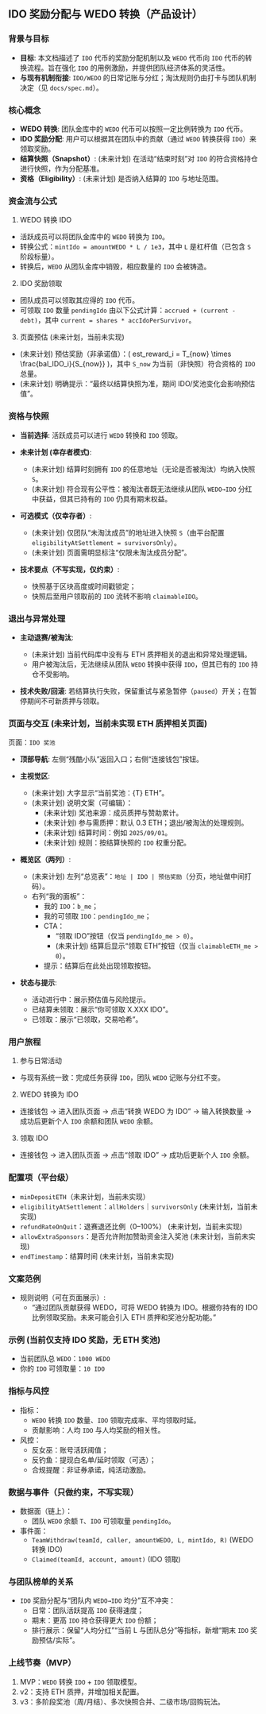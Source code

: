 ## IDO 奖励分配与 WEDO 转换（产品设计）

### 背景与目标

- **目标**: 本文档描述了 `IDO` 代币的奖励分配机制以及 `WEDO` 代币向 `IDO` 代币的转换流程。旨在强化 `IDO` 的用例激励，并提供团队经济体系的灵活性。
- **与现有机制衔接**: `IDO/WEDO` 的日常记账与分红；淘汰规则仍由打卡与团队机制决定（见 `docs/spec.md`）。

### 核心概念

- **WEDO 转换**: 团队金库中的 `WEDO` 代币可以按照一定比例转换为 `IDO` 代币。
- **IDO 奖励分配**: 用户可以根据其在团队中的贡献（通过 `WEDO` 转换获得 `IDO`）来领取奖励。
- **结算快照（Snapshot）**: (未来计划) 在活动“结束时刻”对 `IDO` 的符合资格持仓进行快照，作为分配基准。
- **资格（Eligibility）**: (未来计划) 是否纳入结算的 `IDO` 与地址范围。

### 资金流与公式

1. WEDO 转换 IDO

- 活跃成员可以将团队金库中的 `WEDO` 转换为 `IDO`。
- 转换公式：`mintIdo = amountWEDO * L / 1e3`，其中 `L` 是杠杆值（已包含 `S` 阶段标量）。
- 转换后，`WEDO` 从团队金库中销毁，相应数量的 `IDO` 会被铸造。

2. IDO 奖励领取

- 团队成员可以领取其应得的 `IDO` 代币。
- 可领取 `IDO` 数量 `pendingIdo` 由以下公式计算：`accrued + (current - debt)`，其中 `current = shares * accIdoPerSurvivor`。

3. 页面预估 (未来计划，当前未实现)

- (未来计划) 预估奖励（非承诺值）：\( est_reward_i = T\_{now} \times \frac{bal_IDO_i}{S\_{now}} \)，其中 `S_now` 为当前（非快照）符合资格的 `IDO` 总量。
- (未来计划) 明确提示：“最终以结算快照为准，期间 IDO/奖池变化会影响预估值”。

### 资格与快照

- **当前选择**: 活跃成员可以进行 `WEDO` 转换和 `IDO` 领取。

- **未来计划 (幸存者模式)**:

  - (未来计划) 结算时刻拥有 `IDO` 的任意地址（无论是否被淘汰）均纳入快照 `S`。
  - (未来计划) 符合现有公平性：被淘汰者既无法继续从团队 `WEDO→IDO` 分红中获益，但其已持有的 `IDO` 仍具有期末权益。

- **可选模式（仅幸存者）**:

  - (未来计划) 仅团队“未淘汰成员”的地址进入快照 `S`（由平台配置 `eligibilityAtSettlement = survivorsOnly`）。
  - (未来计划) 页面需明显标注“仅限未淘汰成员分配”。

- **技术要点（不写实现，仅约束）**:
  - 快照基于区块高度或时间戳锁定；
  - 快照后至用户领取前的 `IDO` 流转不影响 `claimableIDO`。

### 退出与异常处理

- **主动退赛/被淘汰**:

  - (未来计划) 当前代码库中没有与 ETH 质押相关的退出和异常处理逻辑。
  - 用户被淘汰后，无法继续从团队 `WEDO` 转换中获得 `IDO`，但其已有的 `IDO` 持仓不受影响。

- **技术失败/回滚**: 若结算执行失败，保留重试与紧急暂停（`paused`）开关；在暂停期间不可新质押与领取。

### 页面与交互 (未来计划，当前未实现 ETH 质押相关页面)

页面：`IDO 奖池`

- **顶部导航**: 左侧“残酷小队”返回入口；右侧“连接钱包”按钮。
- **主视觉区**:

  - (未来计划) 大字显示“当前奖池：{T} ETH”。
  - (未来计划) 说明文案（可编辑）：
    - (未来计划) 奖池来源：成员质押与赞助累计。
    - (未来计划) 参与需质押：默认 0.3 ETH；退出/被淘汰的处理规则。
    - (未来计划) 结算时间：例如 `2025/09/01`。
    - (未来计划) 规则：按结算快照的 `IDO` 权重分配。

- **概览区（两列）**:

  - (未来计划) 左列“总览表”：`地址 | IDO | 预估奖励`（分页，地址做中间打码）。
  - 右列“我的面板”：
    - 我的 `IDO`：`b_me`；
    - 我的可领取 `IDO`：`pendingIdo_me`；
    - CTA：
      - “领取 IDO”按钮（仅当 `pendingIdo_me > 0`）。
      - (未来计划) 结算后显示“领取 ETH”按钮（仅当 `claimableETH_me > 0`）。
    - 提示：结算后在此处出现领取按钮。

- **状态与提示**:
  - 活动进行中：展示预估值与风险提示。
  - 已结算未领取：展示“你可领取 X.XXX IDO”。
  - 已领取：展示“已领取，交易哈希”。

### 用户旅程

1. 参与日常活动

- 与现有系统一致：完成任务获得 `IDO`，团队 `WEDO` 记账与分红不变。

2. WEDO 转换为 IDO

- 连接钱包 → 进入团队页面 → 点击“转换 WEDO 为 IDO” → 输入转换数量 → 成功后更新个人 `IDO` 余额和团队 `WEDO` 余额。

3. 领取 IDO

- 连接钱包 → 进入团队页面 → 点击“领取 IDO” → 成功后更新个人 `IDO` 余额。

### 配置项（平台级）

- `minDepositETH`（未来计划，当前未实现）
- `eligibilityAtSettlement`：`allHolders`｜`survivorsOnly` (未来计划，当前未实现)
- `refundRateOnQuit`：退赛退还比例（0–100%） (未来计划，当前未实现)
- `allowExtraSponsors`：是否允许附加赞助资金注入奖池 (未来计划，当前未实现)
- `endTimestamp`：结算时间 (未来计划，当前未实现)

### 文案范例

- 规则说明（可在页面展示）:
  - “通过团队贡献获得 WEDO，可将 WEDO 转换为 IDO。根据你持有的 IDO 比例领取奖励。未来可能会引入 ETH 质押和奖池分配功能。”

### 示例 (当前仅支持 IDO 奖励，无 ETH 奖池)

- 当前团队总 `WEDO`：`1000 WEDO`
- 你的 `IDO` 可领取量：`10 IDO`

### 指标与风控

- 指标：
  - `WEDO` 转换 `IDO` 数量、`IDO` 领取完成率、平均领取时延。
  - 贡献影响：人均 `IDO` 与人均奖励的相关性。
- 风控：
  - 反女巫：账号活跃阈值；
  - 反钓鱼：提现白名单/延时领取（可选）；
  - 合规提醒：非证券承诺，纯活动激励。

### 数据与事件（只做约束，不写实现）

- 数据面（链上）：
  - 团队 `WEDO` 余额 `T`、`IDO` 可领取量 `pendingIdo`。
- 事件面：
  - `TeamWithdraw(teamId, caller, amountWEDO, L, mintIdo, R)` (WEDO 转换 IDO)
  - `Claimed(teamId, account, amount)` (IDO 领取)

### 与团队榜单的关系

- `IDO` 奖励分配与“团队内 `WEDO→IDO` 均分”互不冲突：
  - 日常：团队活跃提高 `IDO` 获得速度；
  - 期末：更高 `IDO` 持仓获得更大 `IDO` 份额；
  - 排行展示：保留“人均分红”“当前 L 与团队总分”等指标，新增“期末 `IDO` 奖励预估/实际”。

### 上线节奏（MVP）

1. MVP：`WEDO` 转换 `IDO` + `IDO` 领取模型。
2. v2：支持 ETH 质押，并增加相关配置。
3. v3：多阶段奖池（周/月结）、多次快照合并、二级市场/回购玩法。
